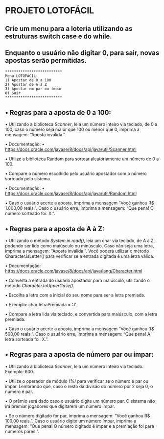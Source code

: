# PROJETO LOTOFÁCIL
## Crie um menu para a loteria utilizando as estruturas switch case e do while.
## Enquanto o usuário não digitar 0, para sair, novas apostas serão permitidas.

    **************************
    Menu LOTOFÁCIL:
    1) Apostar de 0 a 100
    2) Apostar de A à Z
    3) Apostar em par ou ímpar
    0) Sair
    **************************
## • Regras para a aposta de 0 a 100:

• Utilizando a biblioteca *Scanner*, leia um número inteiro via teclado, de 0 a 100,
caso o número seja maior que 100 ou menor que 0, imprima a mensagem: “Aposta
inválida.”.

• Documentação:
• https://docs.oracle.com/javase/8/docs/api/java/util/Scanner.html

• Utilize a biblioteca Random para sortear aleatoriamente um número de 0 a 100.

• Compare o número escolhido pelo usuário apostador com o número sorteado pelo
sistema.

• Documentação:
• https://docs.oracle.com/javase/8/docs/api/java/util/Random.html

• Caso o usuário acerte a aposta, imprima a mensagem “Você ganhou R$ 1.000,00
reais.”. Caso o usuário erre, imprima a mensagem: “Que pena! O número sorteado
foi: X.”.

## • Regras para a aposta de A à Z:
• Utilizando o método *System.in.read()*, leia um char via teclado, de A à Z, podendo
ser lido como maiúsculo ou minúsculo. Caso não seja uma letra, imprima a
mensagem: “Aposta inválida.”. Você poderá utilizar o método Character.isLetter()
para verificar se a entrada digitada é uma letra válida.

• Documentação: https://docs.oracle.com/javase/8/docs/api/java/lang/Character.html

• Converta a entrada do usuário apostador para maiúsculo, utilizando o método
*Character.toUpperCase()*.

• Escolha a letra com a inicial do seu nome para ser a letra premiada.

• Exemplo: char letraPremiada = 'J'.

• Compare a letra lida via teclado, e convertida para maiúsculo, com a letra
premiada.

• Caso o usuário acerte a aposta, imprima a mensagem “Você ganhou R$ 500,00
reais.”. Caso o usuário erre, imprima a mensagem: “Que pena! A letra sorteada foi:
X.”.

## • Regras para a aposta de número par ou ímpar:
• Utilizando a biblioteca *Scanner*, leia um número inteiro via teclado. Exemplo: 600.

• Utilize o operador de módulo *(%)* para verificar se o número é par ou ímpar.
Lembrando que, caso o resto da divisão do número por 2 seja 0, o número é par.

• O prêmio será dado caso o usuário digite um número par. O sistema não irá
premiar jogadores que digitarem um número ímpar.

• Se o número digitado for par, imprima a mensagem: “Você ganhou R$ 100,00
reais.”. Caso o usuário digite um número ímpar, imprima a mensagem: “Que pena!
O número digitado é ímpar e a premiação foi para números pares.”.